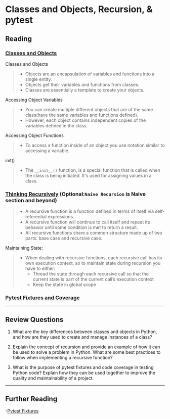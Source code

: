 # Classes and Objects, Recursion, & pytest

## Reading

### [Classes and Objects](https://www.learnpython.org/en/Classes_and_Objects)

Classes and Objects

> - Objects are an encapsulation of variables and functions into a single entity.
> - Objects get their variables and functions from classes.
> - Classes are essentially a template to create your objects.

Accessing Object Variables

> - You can create multiple different objects that are of the same class(have the same variables and functions defined).
> - However, each object contains independent copies of the variables defined in the class.

Accessing Object Functions

> - To access a function inside of an object you use notation similar to accessing a variable.

init()

> - The `__init__()` function, is a special function that is called when the class is being initiated. It's used for assigning values in a class.

### [Thinking Recursively](https://realpython.com/python-thinking-recursively/) (Optional:`Naive Recursion` is Naive section and beyond)

> - A recursive function is a function defined in terms of itself via self-referential expressions.
> - A recursive function will continue to call itself and repeat its behavior until some condition is met to return a result.
> - All recursive functions share a common structure made up of two parts: base case and recursive case.

Maintaining State:

> - When dealing with recursive functions, each recursive call has its own execution context, so to maintain state during recursion you have to either:
>   - Thread the state through each recursive call so that the current state is part of the current call’s execution context
>   - Keep the state in global scope

### [Pytest Fixtures and Coverage](https://www.linuxjournal.com/content/python-testing-pytest-fixtures-and-coverage)

---

## Review Questions

1. What are the key differences between classes and objects in Python, and how are they used to create and manage instances of a class?

2. Explain the concept of recursion and provide an example of how it can be used to solve a problem in Python. What are some best practices to follow when implementing a recursive function?

3. What is the purpose of pytest fixtures and code coverage in testing Python code? Explain how they can be used together to improve the quality and maintainability of a project.

---

## Further Reading

-[Pytest Fixtures](https://docs.pytest.org/en/latest/fixture.html)
